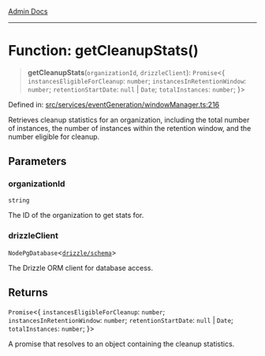 [Admin Docs](/)

***

# Function: getCleanupStats()

> **getCleanupStats**(`organizationId`, `drizzleClient`): `Promise`\<\{ `instancesEligibleForCleanup`: `number`; `instancesInRetentionWindow`: `number`; `retentionStartDate`: `null` \| `Date`; `totalInstances`: `number`; \}\>

Defined in: [src/services/eventGeneration/windowManager.ts:216](https://github.com/Sourya07/talawa-api/blob/2dc82649c98e5346c00cdf926fe1d0bc13ec1544/src/services/eventGeneration/windowManager.ts#L216)

Retrieves cleanup statistics for an organization, including the total number of instances,
the number of instances within the retention window, and the number eligible for cleanup.

## Parameters

### organizationId

`string`

The ID of the organization to get stats for.

### drizzleClient

`NodePgDatabase`\<[`drizzle/schema`](../../../../drizzle/schema/README.md)\>

The Drizzle ORM client for database access.

## Returns

`Promise`\<\{ `instancesEligibleForCleanup`: `number`; `instancesInRetentionWindow`: `number`; `retentionStartDate`: `null` \| `Date`; `totalInstances`: `number`; \}\>

A promise that resolves to an object containing the cleanup statistics.
